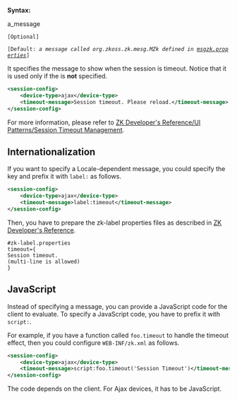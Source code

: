 **Syntax:**

<timeout-message>a_message</timeout-message>

`[Optional]`

`[Default: `<i>`a message called `<javadoc method="UPDATE_OBSOLETE_PAGE">`org.zkoss.zk.mesg.MZk`</javadoc>` defined in `[`msgzk.properties`](ZK_Messages/English/msgzk.properties)</i>`]`

It specifies the message to show when the session is timeout. Notice
that it is used only if the <timeout-uri> is **not** specified.

```xml
<session-config>
    <device-type>ajax</device-type>
    <timeout-message>Session timeout. Please reload.</timeout-message>
</session-config>
```

For more information, please refer to [ZK Developer's Reference/UI
Patterns/Session Timeout
Management]({{site.baseurl}}/zk_dev_ref/ui_patterns/session_timeout_management).

## Internationalization

If you want to specify a Locale-dependent message, you could specify the
key and prefix it with `label:` as follows.

```xml
<session-config>
    <device-type>ajax</device-type>
    <timeout-message>label:timeout</timeout-message>
</session-config>
```

Then, you have to prepare the zk-label properties files as described in
[ZK Developer's
Reference]({{site.baseurl}}/zk_dev_ref/internationalization/labels).

```text
#zk-label.properties
timeout={
Session timeout.
(multi-line is allowed)
}
```

## JavaScript

Instead of specifying a message, you can provide a JavaScript code for
the client to evaluate. To specify a JavaScript code, you have to prefix
it with `script:`.

For example, if you have a function called `foo.timeout` to handle the
timeout effect, then you could configure `WEB-INF/zk.xml` as follows.

```xml
<session-config>
    <device-type>ajax</device-type>
    <timeout-message>script:foo.timeout('Session Timeout')</timeout-message>
</session-config>
```

The code depends on the client. For Ajax devices, it has to be
JavaScript.
